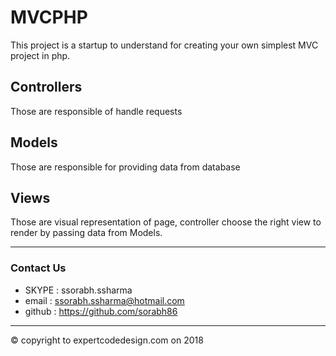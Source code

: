 # MVCPHP
This project is a startup to understand for creating your own simplest MVC project in php.

## Controllers
Those are responsible of handle requests

## Models
Those are responsible for providing data from database

## Views
Those are visual representation of page, controller choose the right view to render by passing data from Models.

<hr>

### Contact Us
* SKYPE : ssorabh.ssharma
* email : ssorabh.ssharma@hotmail.com
* github : https://github.com/sorabh86

<hr>

© copyright to expertcodedesign.com on 2018